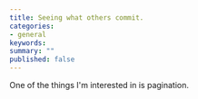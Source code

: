 ```yaml
---
title: Seeing what others commit.
categories:
- general
keywords: 
summary: ""
published: false
---
```


One of the things I'm interested in is pagination.